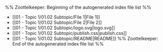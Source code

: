 %% Zoottelkeeper: Beginning of the autogenerated index file list  %%
-  [[01 - Topic 1/01.02 Subtopic/File 1|File 1]]
-  [[01 - Topic 1/01.02 Subtopic/File 2|File 2]]
-  [[01 - Topic 1/01.02 Subtopic/logo.svg|logo.svg]]
-  [[01 - Topic 1/01.02 Subtopic/publish.css|publish.css]]
-  [[01 - Topic 1/01.02 Subtopic/README|README]]
%% Zoottelkeeper: End of the autogenerated index file list  %%

